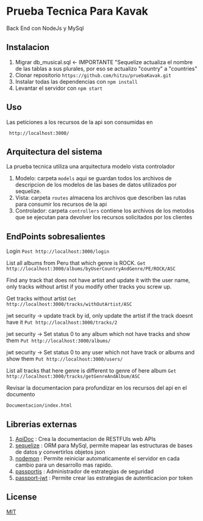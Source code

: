# Prueba Tecnica Para Kavak

Back End con NodeJs y MySql

## Instalacion

1. Migrar db_musical.sql <- IMPORTANTE "Sequelize actualiza el nombre de las tablas a sus plurales, por eso se actualizo "country" a "countries"
2. Clonar repositorio ` https://github.com/hitzu/pruebaKavak.git `
3. Instalar todas las dependencias con ` npm install `
4. Levantar el servidor con ` npm start `

## Uso

Las peticiones a los recursos de la api son consumidas en 

`  http://localhost:3000/ `


## Arquitectura del sistema

La prueba tecnica utiliza una arquitectura modelo vista controlador 

1. Modelo: carpeta ` models ` aqui se guardan todos los archivos de descripcion de los modelos de las bases de datos utilizados por sequelize.
2. Vista: carpeta ` routes ` almacena los archivos que describen las rutas para consumir los recursos de la api
3. Controlador: carpeta ` controllers ` contiene los archivos de los metodos que se ejecutan para devolver los recursos solicitados por los clientes

## EndPoints sobresalientes 

Login
`Post http://localhost:3000/login `

List all albums from Peru that which genre is ROCK.
`Get http://localhost:3000/albums/byUserCountryAndGenre/PE/ROCK/ASC`

Find any track that does not have artist and update it with the user name, only
tracks without artist if you modify other tracks you screw up.

Get tracks without artist
`Get http://localhost:3000/tracks/withOutArtist/ASC`

jwt security -> update track by id, only update the artist if the track doesnt have it
`Put http://localhost:3000/tracks/2`

jwt security -> Set status 0 to any album which not have tracks and show them
`Put http://localhost:3000/albums/`

jwt security -> Set status 0 to any user which not have track or albums and show them
`Put http://localhost:3000/users/`

List all tracks that here genre is different to genre of here album
`Get http://localhost:3000/tracks/getGenreAndAlbum/ASC`

Revisar la documentacion para profundizar en los recursos del api en el documento 

` Documentacion/index.html  `


## Librerias externas

1. [ApiDoc](https://apidocjs.com/) : Crea la documentacion de RESTFUls web APIs
2. [sequelize](https://sequelize.org/) : ORM para MySql, permite mapear las estructuras de bases de datos y convertirlos objetos json
3. [nodemon](https://nodemon.io/) : Permite reiniciar automaticamente el servidor en cada cambio para un desarrollo mas rapido.
4. [passportjs](http://www.passportjs.org/) : Administrador de estrategias de seguridad
5. [passport-jwt](http://www.passportjs.org/packages/passport-jwt/) : Permite crear las estrategias de autenticacion por token


## License
[MIT](https://choosealicense.com/licenses/mit/)